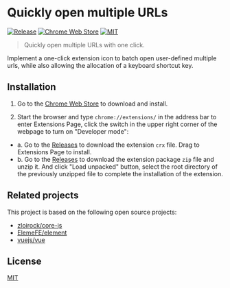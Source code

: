 # Quickly open multiple URLs

[![Release](https://img.shields.io/github/v/release/LightAPIs/quickly-open-multiple-urls.svg?color=orange)](https://github.com/LightAPIs/quickly-open-multiple-urls/releases/latest) [![Chrome Web Store](https://img.shields.io/chrome-web-store/v/nejkfbfcdikidcojhbnhoojilngpcofc?maxAge=86400)](https://chrome.google.com/webstore/detail/quickly-open-multiple-urls/nejkfbfcdikidcojhbnhoojilngpcofc) [![MIT](https://img.shields.io/badge/license-MIT-green)](/LICENSE)

> Quickly open multiple URLs with one click.

Implement a one-click extension icon to batch open user-defined multiple urls, while also allowing the allocation of a keyboard shortcut key.

## Installation

1. Go to the [Chrome Web Store](https://chrome.google.com/webstore/detail/quickly-open-multiple-urls/nejkfbfcdikidcojhbnhoojilngpcofc) to download and install.

2. Start the browser and type `chrome://extensions/` in the address bar to enter Extensions Page, click the switch in the upper right corner of the webpage to turn on "Developer mode":

- a. Go to the [Releases](https://github.com/LightAPIs/quickly-open-multiple-urls/releases/latest) to download the extension `crx` file. Drag to Extensions Page to install.
- b. Go to the [Releases](https://github.com/LightAPIs/quickly-open-multiple-urls/releases/latest) to download the extension package `zip` file and unzip it. And click "Load unpacked" button, select the root directory of the previously unzipped file to complete the installation of the extension.

## Related projects

This project is based on the following open source projects:

- [zloirock/core-js](https://github.com/zloirock/core-js)
- [ElemeFE/element](https://github.com/ElemeFE/element)
- [vuejs/vue](https://github.com/vuejs/vue)

## License

[MIT](/LICENSE)